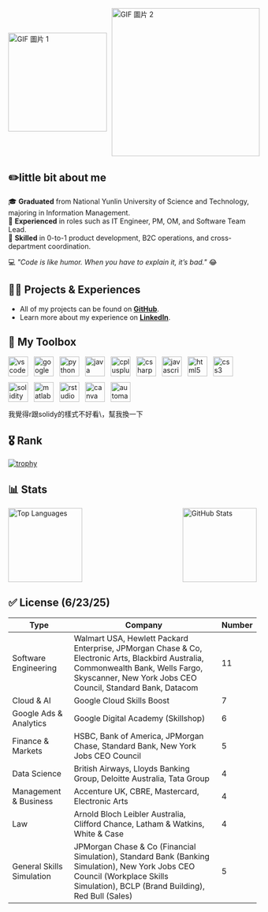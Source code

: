 <div style="display: flex; align-items: center; gap: 10px;">
  <img src="https://media1.giphy.com/media/v1.Y2lkPTc5MGI3NjExOGpod2QzMWRobjBla2g0aDJkdjNicnZ2YWhvOGpqNWZpaDNkbXJsYSZlcD12MV9pbnRlcm5hbF9naWZfYnlfaWQmY3Q9cw/fanY585azfVC1VyHvF/giphy.gif" alt="GIF 圖片 1" style="height: 200px;">
  <img src="https://media3.giphy.com/media/v1.Y2lkPTc5MGI3NjExb3BsdGVrd2F1enA1bmtnaGJudjF6cTJkeDczNTF3NG15cTJoZXBsMCZlcD12MV9pbnRlcm5hbF9naWZfYnlfaWQmY3Q9cw/ZxkIpml8oaFji4IRpz/giphy.gif" alt="GIF 圖片 2" style="width: 300px; height: auto;">
</div>

## ✏️little bit about me


🎓 **Graduated** from National Yunlin University of Science and Technology, majoring in Information Management.  
💼 **Experienced** in roles such as IT Engineer, PM, OM, and Software Team Lead.  
🚀 **Skilled** in 0-to-1 product development, B2C operations, and cross-department coordination.  

💻 *"Code is like humor. When you have to explain it, it’s bad."* 😂


## 👨‍💻 Projects & Experiences

- All of my projects can be found on **[GitHub](https://github.com/chase5ws)**.  
- Learn more about my experience on **[LinkedIn](https://www.linkedin.com/in/chase5ws/)**.


## 🧰 My Toolbox

<div style="display: flex; align-items: center; gap: 12px; flex-wrap: wrap;">
  <img src="https://cdn.jsdelivr.net/gh/devicons/devicon/icons/vscode/vscode-original.svg" height="40" alt="vscode logo" />
  <img src="https://cdn.jsdelivr.net/gh/devicons/devicon/icons/googlecloud/googlecloud-original.svg" height="40" alt="googlecloud logo" />
  <img src="https://cdn.jsdelivr.net/gh/devicons/devicon/icons/python/python-original.svg" height="40" alt="python logo" />
  <img src="https://cdn.jsdelivr.net/gh/devicons/devicon/icons/java/java-original.svg" height="40" alt="java logo" />
  <img src="https://cdn.jsdelivr.net/gh/devicons/devicon/icons/cplusplus/cplusplus-original.svg" height="40" alt="cplusplus logo" />
  <img src="https://cdn.jsdelivr.net/gh/devicons/devicon/icons/csharp/csharp-original.svg" height="40" alt="csharp logo" />
  <img src="https://cdn.jsdelivr.net/gh/devicons/devicon/icons/javascript/javascript-original.svg" height="40" alt="javascript logo" />
  <img src="https://cdn.jsdelivr.net/gh/devicons/devicon/icons/html5/html5-original.svg" height="40" alt="html5 logo" />
  <img src="https://cdn.jsdelivr.net/gh/devicons/devicon/icons/css3/css3-original.svg" height="40" alt="css3 logo" />
  <img src="https://cdn.jsdelivr.net/gh/devicons/devicon/icons/solidity/solidity-original.svg" height="40" alt="solidity logo" />
  <img src="https://cdn.jsdelivr.net/gh/devicons/devicon/icons/matlab/matlab-original.svg" height="40" alt="matlab logo" />
  <img src="https://cdn.jsdelivr.net/gh/devicons/devicon/icons/rstudio/rstudio-original.svg" height="40" alt="rstudio logo" />
  <img src="https://cdn.jsdelivr.net/gh/devicons/devicon/icons/canva/canva-original.svg" height="40" alt="canva logo" />
  <img src="https://cdn.jsdelivr.net/gh/devicons/devicon/icons/azure/azure-original.svg" height="40" alt="automate logo" />

</div>


我覺得r跟solidy的樣式不好看\，幫我換一下


## 🎖️ Rank

[![trophy](https://github-profile-trophy.vercel.app/?username=chase5ws&theme=juicyfresh)](https://github.com/chase5ws/github-profile-trophy)


## 📊 Stats

<div style="display: flex; justify-content: space-between; align-items: center; gap: 10px;">
  <img src="https://github-readme-stats.vercel.app/api/top-langs?username=chase5ws&show_icons=true&locale=en&layout=compact&theme=tokyonight" alt="Top Languages" style="height: 150px;" />
  <img src="https://github-readme-stats.vercel.app/api?username=chase5ws&show_icons=true&theme=tokyonight" alt="GitHub Stats" style="height: 150px;" />
</div>


## ✅ License (6/23/25)

| **Type**                           | **Company**                                                                                          | **Number** |
|------------------------------------|---------------------------------------------------------------------------------------------------|--------------|
| Software Engineering               | Walmart USA, Hewlett Packard Enterprise, JPMorgan Chase & Co, Electronic Arts, Blackbird Australia, Commonwealth Bank, Wells Fargo, Skyscanner, New York Jobs CEO Council, Standard Bank, Datacom | 11           |
| Cloud & AI                         | Google Cloud Skills Boost                                                                         | 7            |
| Google Ads & Analytics             | Google Digital Academy (Skillshop)                                                               | 6            |
| Finance & Markets                  | HSBC, Bank of America, JPMorgan Chase, Standard Bank, New York Jobs CEO Council                  | 5            |
| Data Science                       | British Airways, Lloyds Banking Group, Deloitte Australia, Tata Group                            | 4            |
| Management & Business              | Accenture UK, CBRE, Mastercard, Electronic Arts                                                  | 4            |
| Law                                | Arnold Bloch Leibler Australia, Clifford Chance, Latham & Watkins, White & Case                  | 4            |
| General Skills Simulation          | JPMorgan Chase & Co (Financial Simulation), Standard Bank (Banking Simulation), New York Jobs CEO Council (Workplace Skills Simulation), BCLP (Brand Building), Red Bull (Sales) | 5            |



